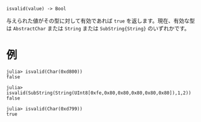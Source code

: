 ```
isvalid(value) -> Bool
```

与えられた値がその型に対して有効であれば `true` を返します。現在、有効な型は `AbstractChar` または `String` または `SubString{String}` のいずれかです。

# 例

```jldoctest
julia> isvalid(Char(0xd800))
false

julia> isvalid(SubString(String(UInt8[0xfe,0x80,0x80,0x80,0x80,0x80]),1,2))
false

julia> isvalid(Char(0xd799))
true
```
